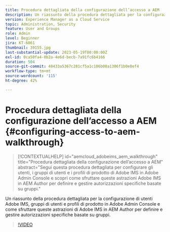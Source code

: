 ```yaml
---
title: Procedura dettagliata della configurazione dell’accesso a AEM
description: Un riassunto della procedura dettagliata per la configurazione di utenti Adobe IMS, gruppi di utenti e profili di prodotto in Adobe Admin Console e come sfruttare queste astrazioni di Adobe IMS in AEM Author per definire e gestire autorizzazioni specifiche basate su gruppi.
version: Experience Manager as a Cloud Service
topic: Administration, Security
feature: User and Groups
role: Admin
level: Beginner
jira: KT-6061
thumbnail: 39155.jpg
last-substantial-update: 2023-05-19T00:00:00Z
exl-id: 0ca50fa4-0b2a-4e6d-becb-7a91fc6b4166
duration: 504
source-git-commit: 48433a5367c281cf5a1c106b08a1306f1b0e8ef4
workflow-type: tm+mt
source-wordcount: '115'
ht-degree: 42%

---
```


# Procedura dettagliata della configurazione dell’accesso a AEM {#configuring-access-to-aem-walkthrough}

>[!CONTEXTUALHELP]
>id="aemcloud_adobeims_aem_walkthrough"
>title="Procedura dettagliata della configurazione dell’accesso a AEM"
>abstract="Segui questa procedura dettagliata per configurare gli utenti, i gruppi di utenti e i profili di prodotto di Adobe IMS in Adobe Admin Console e scopri come sfruttare queste astrazioni Adobe IMS in AEM Author per definire e gestire autorizzazioni specifiche basate su gruppi."

Un riassunto della procedura dettagliata per la configurazione di utenti Adobe IMS, gruppi di utenti e profili di prodotto in Adobe Admin Console e come sfruttare queste astrazioni di Adobe IMS in AEM Author per definire e gestire autorizzazioni specifiche basate su gruppi.

>[!VIDEO](https://video.tv.adobe.com/v/327372?quality=12&learn=on&captions=ita)
